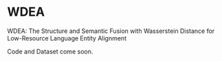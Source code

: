 # WDEA
WDEA: The Structure and Semantic Fusion with Wasserstein Distance for Low-Resource Language Entity Alignment

Code and Dataset come soon.

